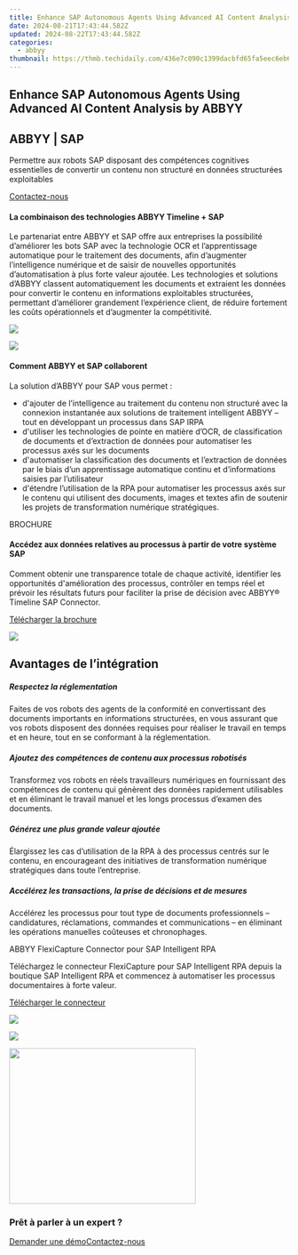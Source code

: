 ```yaml
---
title: Enhance SAP Autonomous Agents Using Advanced AI Content Analysis by ABBYY
date: 2024-08-21T17:43:44.582Z
updated: 2024-08-22T17:43:44.582Z
categories:
  - abbyy
thumbnail: https://thmb.techidaily.com/436e7c090c1399dacbfd65fa5eec6eb667bcc5539d8f70bb67561d5aae5ff3b5.jpg
---
```


## Enhance SAP Autonomous Agents Using Advanced AI Content Analysis by ABBYY

## 

## ABBYY | SAP 

Permettre aux robots SAP disposant des compétences cognitives essentielles de convertir un contenu non structuré en données structurées exploitables

[Contactez-nous](https://tools.techidaily.com/abbyy/products/)

#### La combinaison des technologies ABBYY Timeline + SAP 

Le partenariat entre ABBYY et SAP offre aux entreprises la possibilité d’améliorer les bots SAP avec la technologie OCR et l’apprentissage automatique pour le traitement des documents, afin d’augmenter l’intelligence numérique et de saisir de nouvelles opportunités d’automatisation à plus forte valeur ajoutée. Les technologies et solutions d’ABBYY classent automatiquement les documents et extraient les données pour convertir le contenu en informations exploitables structurées, permettant d’améliorer grandement l’expérience client, de réduire fortement les coûts opérationnels et d’augmenter la compétitivité.

![](https://content.abbyy.com/-/media/project/abbyy/abbyy/solutions/hyperautomation/overview-image.jpg?h=440&iar=0&w=848)

![](https://content.abbyy.com/-/media/project/abbyy/abbyy/solutions/digital-document-archiving/drawer-image.jpg?h=392&iar=0&w=696)

#### Comment ABBYY et SAP collaborent 

La solution d’ABBYY pour SAP vous permet : 

* d'ajouter de l’intelligence au traitement du contenu non structuré avec la connexion instantanée aux solutions de traitement intelligent ABBYY – tout en développant un processus dans SAP IRPA
* d'utiliser les technologies de pointe en matière d’OCR, de classification de documents et d’extraction de données pour automatiser les processus axés sur les documents
* d'automatiser la classification des documents et l’extraction de données par le biais d’un apprentissage automatique continu et d’informations saisies par l’utilisateur
* d'étendre l’utilisation de la RPA pour automatiser les processus axés sur le contenu qui utilisent des documents, images et textes afin de soutenir les projets de transformation numérique stratégiques.

BROCHURE 

#### Accédez aux données relatives au processus à partir de votre système SAP 

Comment obtenir une transparence totale de chaque activité, identifier les opportunités d'amélioration des processus, contrôler en temps réel et prévoir les résultats futurs pour faciliter la prise de décision avec ABBYY® Timeline SAP Connector.

[Télécharger la brochure](https://static1.abbyy.com/abbyycommedia/33180/brochure-timeline-sap-connector-en.pdf)

<!-- affiliate ads begin -->
<a href="https://store.massmailsoftware.com/order/checkout.php?PRODS=2069351&QTY=1&AFFILIATE=108875&CART=1"><img src="https://secure.avangate.com/images/merchant/dc87c13749315c7217cdc4ac692e704c/banera_for_partners-24_%282%29.jpg" border="0"></a>
<!-- affiliate ads end -->
## Avantages de l’intégration 

##### Respectez la réglementation 

Faites de vos robots des agents de la conformité en convertissant des documents importants en informations structurées, en vous assurant que vos robots disposent des données requises pour réaliser le travail en temps et en heure, tout en se conformant à la réglementation.

##### Ajoutez des compétences de contenu aux processus robotisés 

Transformez vos robots en réels travailleurs numériques en fournissant des compétences de contenu qui génèrent des données rapidement utilisables et en éliminant le travail manuel et les longs processus d’examen des documents.

##### Générez une plus grande valeur ajoutée 

Élargissez les cas d’utilisation de la RPA à des processus centrés sur le contenu, en encourageant des initiatives de transformation numérique stratégiques dans toute l’entreprise.

##### Accélérez les transactions, la prise de décisions et de mesures 

Accélérez les processus pour tout type de documents professionnels – candidatures, réclamations, commandes et communications – en éliminant les opérations manuelles coûteuses et chronophages.

ABBYY FlexiCapture Connector pour SAP Intelligent RPA 

Téléchargez le connecteur FlexiCapture pour SAP Intelligent RPA depuis la boutique SAP Intelligent RPA et commencez à automatiser les processus documentaires à forte valeur.

[Télécharger le connecteur](https://store.irpa.cfapps.eu10.hana.ondemand.com/#/package/bf4a7007-4034-42f3-bcbf-2f6368603672)

![](https://content.abbyy.com/-/media/feature/basecomponents/clients/sap.png?h=40&iar=0&w=120)

<!-- affiliate ads begin -->
<a href="https://shop.copernic.com/order/checkout.php?PRODS=41033091&QTY=1&AFFILIATE=108875&CART=1"><img src="https://secure.2checkout.com/images/merchant/8d30aa96e72440759f74bd2306c1fa3d/Copernic-2023-Affiliate-728x90-Advanced.png" border="0"></a>
<!-- affiliate ads end -->
<!-- affiliate ads begin -->
<a href="https://aligracehair.sjv.io/c/5597632/2087264/19272" target="_top" id="2087264"><img src="//a.impactradius-go.com/display-ad/19272-2087264" border="0" alt="" width="336" height="280"/></a><img height="0" width="0" src="https://imp.pxf.io/i/5597632/2087264/19272" style="position:absolute;visibility:hidden;" border="0" />
<!-- affiliate ads end -->
### Prêt à parler à un expert ?

[Demander une démo](https://tools.techidaily.com/abbyy/products/)[Contactez-nous](https://tools.techidaily.com/abbyy/products/)

<ins class="adsbygoogle"
     style="display:block"
     data-ad-format="autorelaxed"
     data-ad-client="ca-pub-7571918770474297"
     data-ad-slot="1223367746"></ins>



<ins class="adsbygoogle"
     style="display:block"
     data-ad-client="ca-pub-7571918770474297"
     data-ad-slot="8358498916"
     data-ad-format="auto"
     data-full-width-responsive="true"></ins>


